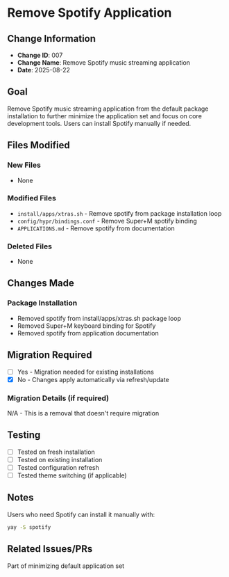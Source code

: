 # Remove Spotify Application

## Change Information
- **Change ID**: 007
- **Change Name**: Remove Spotify music streaming application
- **Date**: 2025-08-22

## Goal
Remove Spotify music streaming application from the default package installation to further minimize the application set and focus on core development tools. Users can install Spotify manually if needed.

## Files Modified

### New Files
- None

### Modified Files  
- `install/apps/xtras.sh` - Remove spotify from package installation loop
- `config/hypr/bindings.conf` - Remove Super+M spotify binding
- `APPLICATIONS.md` - Remove spotify from documentation

### Deleted Files
- None

## Changes Made

### Package Installation
- Removed spotify from install/apps/xtras.sh package loop
- Removed Super+M keyboard binding for Spotify
- Removed spotify from application documentation

## Migration Required
- [ ] Yes - Migration needed for existing installations
- [x] No - Changes apply automatically via refresh/update

### Migration Details (if required)
N/A - This is a removal that doesn't require migration

## Testing
- [ ] Tested on fresh installation
- [ ] Tested on existing installation
- [ ] Tested configuration refresh
- [ ] Tested theme switching (if applicable)

## Notes
Users who need Spotify can install it manually with:
```bash
yay -S spotify
```

## Related Issues/PRs
Part of minimizing default application set